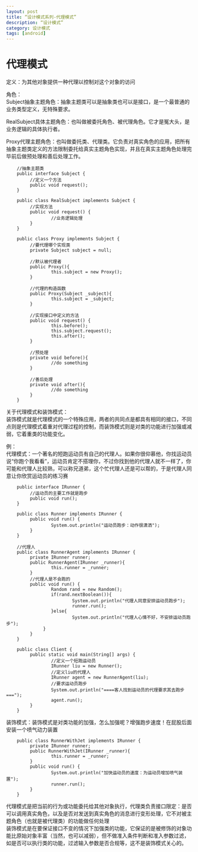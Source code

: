 ```yaml
---
layout: post
title: “设计模式系列-代理模式”
description: “设计模式”
category: 设计模式
tags: [android]
---
```


# 代理模式

定义：为其他对象提供一种代理以控制对这个对象的访问

角色：<br/>
Subject抽象主题角色：抽象主题类可以是抽象类也可以是接口，是一个最普通的业务类型定义，无特殊要求。

RealSubject具体主题角色：也叫做被委托角色、被代理角色。它才是冤大头，是业务逻辑的具体执行者。

Proxy代理主题角色：也叫做委托类、代理类。它负责对真实角色的应用，把所有抽象主题类定义的方法限制委托给真实主题角色实现，并且在真实主题角色处理完毕前后做预处理和善后处理工作。

        //抽象主题类
        public interface Subject {
             //定义一个方法
             public void request();
        }

        public class RealSubject implements Subject {
             //实现方法
             public void request() {
                     //业务逻辑处理
             }
        }

        public class Proxy implements Subject {
             //要代理哪个实现类
             private Subject subject = null;

             //默认被代理者
             public Proxy(){
                     this.subject = new Proxy();
             }

             //代理的构造函数
             public Proxy(Subject _subject){
                     this.subject = _subject;
             }

             //实现接口中定义的方法
             public void request() {
                     this.before();
                     this.subject.request();
                     this.after();
             }

             //预处理
             private void before(){
                     //do something
             }

             //善后处理
             private void after(){
                     //do something
             }
        }

关于代理模式和装饰模式：<br/>
装饰模式就是代理模式的一个特殊应用，两者的共同点是都具有相同的接口，不同点则是代理模式着重对代理过程的控制，而装饰模式则是对类的功能进行加强或减弱，它着重类的功能变化。

例：<br/>
代理模式：一个著名的短跑运动员有自己的代理人。如果你很仰慕他，你找运动员说“你跑个我看看”，运动员肯定不搭理你，不过你找到他的代理人就不一样了，你可能和代理人比较熟，可以称兄道弟，这个忙代理人还是可以帮的，于是代理人同意让你欣赏运动员的练习赛

        public interface IRunner {
             //运动员的主要工作就是跑步
             public void run();
        }

        public class Runner implements IRunner {
             public void run() {
                     System.out.println("运动员跑步：动作很潇洒");
             }
        }

        //代理人
        public class RunnerAgent implements IRunner {
             private IRunner runner;
             public RunnerAgent(IRunner _runner){
                     this.runner = _runner;
             }
             //代理人是不会跑的
             public void run() {
                     Random rand = new Random();
                     if(rand.nextBoolean()){
                             System.out.println("代理人同意安排运动员跑步");
                             runner.run();
                     }else{
                             System.out.println("代理人心情不好，不安排运动员跑步");
                  }
             }
        }

        public class Client {
             public static void main(String[] args) {
                     //定义一个短跑运动员
                     IRunner liu = new Runner();
                     //定义liu的代理人
                     IRunner agent = new RunnerAgent(liu);
                     //要求运动员跑步
                     System.out.println("====客人找到运动员的代理要求其去跑步===");
                     agent.run();
             }
        }

装饰模式：装饰模式是对类功能的加强，怎么加强呢？增强跑步速度！在屁股后面安装一个喷气动力装置

        public class RunnerWithJet implements IRunner {
             private IRunner runner;
             public RunnerWithJet(IRunner _runner){
                     this.runner = _runner;
             }
             public void run() {
                     System.out.println("加快运动员的速度：为运动员增加喷气装置");
                     runner.run();
             }
        }

代理模式是把当前的行为或功能委托给其他对象执行，代理类负责接口限定：是否可以调用真实角色，以及是否对发送到真实角色的消息进行变形处理，它不对被主题角色（也就是被代理类）的功能做任何处理 <br/>
装饰模式是在要保证接口不变的情况下加强类的功能，它保证的是被修饰的对象功能比原始对象丰富（当然，也可以减弱），但不做准入条件判断和准入参数过滤，如是否可以执行类的功能，过滤输入参数是否合规等，这不是装饰模式关心的。